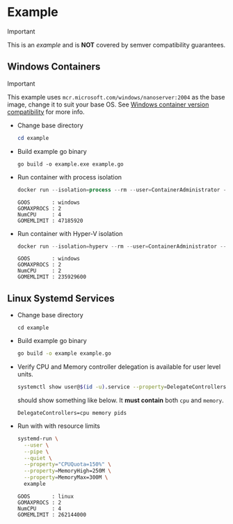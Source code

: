 # Example

> [!IMPORTANT]
>
> This is an _example_ and is **NOT** covered by semver compatibility guarantees.

## Windows Containers

> [!IMPORTANT]
>
> This example uses `mcr.microsoft.com/windows/nanoserver:2004` as the base image,
> change it to suit your base OS. See [Windows container version compatibility]
> for more info.

- Change base directory

  ```powershell
  cd example
  ```

- Build example go binary

  ```console
  go build -o example.exe example.go
  ```

- Run container with process isolation

  ```powershell
  docker run --isolation=process --rm --user=ContainerAdministrator --memory=100M --cpus=2 -v $PWD\:C:\app:ro mcr.microsoft.com/windows/nanoserver:2004 C:\app\example.exe
  ```

  ```console
  GOOS       : windows
  GOMAXPROCS : 2
  NumCPU     : 4
  GOMEMLIMIT : 47185920
  ```

- Run container with Hyper-V isolation

  ```powershell
  docker run --isolation=hyperv --rm --user=ContainerAdministrator --memory=250M --cpus=2 -v $PWD\:C:\app:ro mcr.microsoft.com/windows/nanoserver:2004 C:\app\example.exe
  ```

  ```console
  GOOS       : windows
  GOMAXPROCS : 2
  NumCPU     : 2
  GOMEMLIMIT : 235929600
  ```

## Linux Systemd Services

- Change base directory

  ```console
  cd example
  ```

- Build example go binary

  ```bash
  go build -o example example.go
  ```

- Verify CPU and Memory controller delegation is available for user level units.

  ```bash
  systemctl show user@$(id -u).service --property=DelegateControllers
  ```

  should show something like below. It **must contain** both `cpu` and `memory`.

  ```console
  DelegateControllers=cpu memory pids
  ```

- Run with with resource limits

  ```bash
  systemd-run \
    --user \
    --pipe \
    --quiet \
    --property="CPUQuota=150%" \
    --property=MemoryHigh=250M \
    --property=MemoryMax=300M \
    example
  ```

  ```
  GOOS       : linux
  GOMAXPROCS : 2
  NumCPU     : 4
  GOMEMLIMIT : 262144000
  ```

[Windows container version compatibility]: https://learn.microsoft.com/en-us/virtualization/windowscontainers/deploy-containers/version-compatibility
